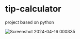 # tip-calculator
project based on python


![Screenshot 2024-04-16 000335](https://github.com/devopsrudr/tip-calculator/assets/119250929/6a9378c3-104c-4277-822f-e618686cf4a6)
